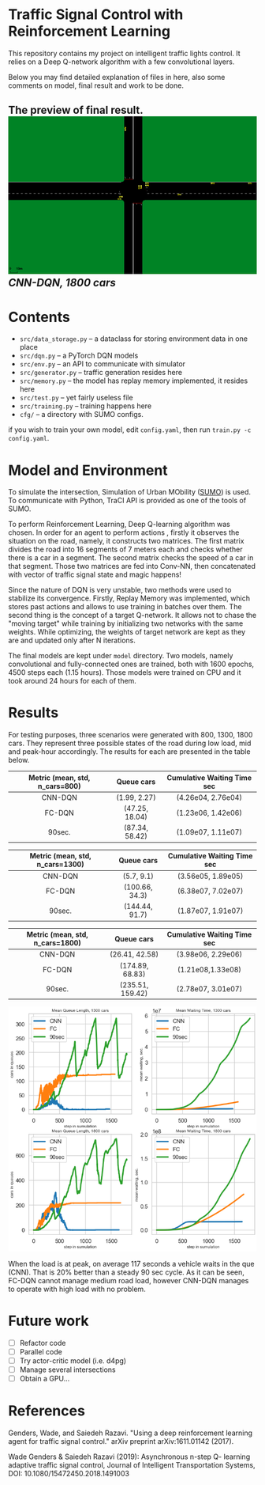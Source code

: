 # Traffic Signal Control with Reinforcement Learning
This repository contains my project on intelligent traffic lights control. It relies on a Deep Q-network algorithm
 with a few convolutional layers.

Below you may find detailed explanation of files in here, also some comments on model, final result and work to be done.
 
The preview of final result.
![sumo_dqn](./img/cnn.gif)
*CNN-DQN, 1800 cars*
---

# Contents 
* `src/data_storage.py` – a dataclass for storing environment data in one place
* `src/dqn.py` – a PyTorch DQN models
* `src/env.py` – an API to communicate with simulator
* `src/generator.py` – traffic generation resides here
* `src/memory.py` – the model has replay memory implemented, it resides here
* `src/test.py` – yet fairly useless file
* `src/training.py` – training happens here
* `cfg/` – a directory with SUMO configs.

if you wish to train your own model, edit `config.yaml`, then run `train.py -c config.yaml`.

# Model and Environment
To simulate the intersection, Simulation of Urban MObility ([SUMO](https://www.eclipse.org/sumo/)) is used. To
communicate with Python, TraCI API is provided as one of the tools of SUMO.
 
To perform Reinforcement Learning, Deep Q-learning algorithm was chosen. In order for an agent to perform actions
, firstly it observes the situation on the road, namely, it constructs two matrices. The first matrix divides the
road into 16 segments of 7 meters each and checks whether there is a car in a segment. The second matrix checks the
speed of a car in that segment. Those two matrices are fed into Conv-NN, then concatenated with vector of traffic
signal state and magic happens!

Since the nature of DQN is very unstable, two methods were used to stabilize its convergence. Firstly, Replay Memory
was implemented, which stores past actions and allows to use training in batches over them. The second thing is the
concept of a target Q-network. It allows not to chase the "moving target" while training by initializing two networks
with the same weights. While optimizing, the weights of target network are kept as they are and updated only after N
iterations. 

The final models are kept under `model` directory. Two models, namely convolutional and fully-connected ones are
trained, both with 1600 epochs, 4500 steps each (1.15 hours). Those models were trained on CPU and it took around 24
hours for each of them.

# Results
For testing purposes, three scenarios were generated with 800, 1300, 1800 cars. They represent three possible states
of the road during low load, mid and peak-hour accordingly. The results for each are presented in the table below.

| Metric (mean, std, n_cars=800) | Queue cars | Cumulative Waiting Time sec |
|:-:|:-:|:-:|
| CNN-DQN | (1.99, 2.27) | (4.26e04, 2.76e04) |
| FC-DQN | (47.25, 18.04) | (1.23e06, 1.42e06) |
| 90sec. | (87.34, 58.42) | (1.09e07, 1.11e07) |

| Metric (mean, std, n_cars=1300) |   Queue cars   | Cumulative Waiting Time sec |
|:------------------------------:|:--------------:|:---------------------------:|
|             CNN-DQN            |   (5.7, 9.1)   |      (3.56e05, 1.89e05)     |
|             FC-DQN             | (100.66, 34.3) |      (6.38e07, 7.02e07)     |
|             90sec.             | (144.44, 91.7) |      (1.87e07, 1.91e07)     |

| Metric (mean, std, n_cars=1800) | Queue cars | Cumulative Waiting Time sec |
|:-:|:-:|:-:|
| CNN-DQN | (26.41, 42.58) | (3.98e06, 2.29e06) |
| FC-DQN | (174.89, 68.83) | (1.21e08,1.33e08) |
| 90sec. | (235.51, 159.42) | (2.78e07, 3.01e07) |

![800_que](./img/eval/graphs.png)

When the load is at peak, on average 117 seconds a vehicle waits in the que (CNN). That is 20% better than a steady
90 sec cycle.  As it can be seen, FC-DQN cannot manage medium road load, however CNN-DQN manages to operate with
high load with no problem.

# Future work
- [ ] Refactor code
- [ ] Parallel code
- [ ] Try actor-critic model (i.e. d4pg)
- [ ] Manage several intersections
- [ ] Obtain a GPU...

# References
Genders, Wade, and Saiedeh Razavi. "Using a deep reinforcement learning agent for traffic signal control." arXiv preprint arXiv:1611.01142 (2017).

Wade Genders & Saiedeh Razavi (2019): Asynchronous n-step Q- learning adaptive traffic signal control, Journal of Intelligent Transportation Systems, DOI: 10.1080/15472450.2018.1491003
